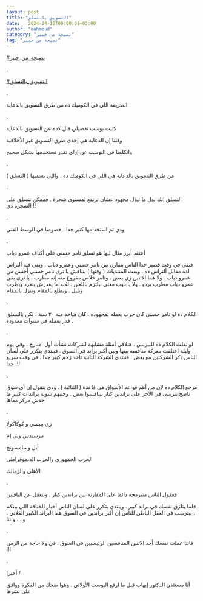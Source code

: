 ```yaml
---
layout: post
title: "التسويق بالتسلّق"
date:   2024-04-10T00:00:01+03:00
author: "mahmoud"
category: "نصيحة من خبير"
tag: "نصيحة من خبير"
---
```



[<u>\#نصيحة\_من\_خبير</u>](https://www.facebook.com/hashtag/%D9%86%D8%B5%D9%8A%D8%AD%D8%A9_%D9%85%D9%86_%D8%AE%D8%A8%D9%8A%D8%B1?__eep__=6&__cft__%5b0%5d=AZU4ECNhM_WWtXOHq064SE4ZvNc547aC4Mg-9l5e6_JMEuldgZbgKtpkPAF5kcnNn5unuCyQkxHLdLiHF5YUWHbqhrkTVulGpUimhmi2oqHTx2Rd1HU-Kn75W6ILdXCJRUqHWABZGf-d2EiDV_AHpzHi_wMcn0lR2eU90DaHIghRxHgIV9dx6hO2iNnVX7wz8o0&__tn__=*NK-R)

.

[<u>\#التسويق\_بالتسلق</u>](https://www.facebook.com/hashtag/%D8%A7%D9%84%D8%AA%D8%B3%D9%88%D9%8A%D9%82_%D8%A8%D8%A7%D9%84%D8%AA%D8%B3%D9%84%D9%82?__eep__=6&__cft__%5b0%5d=AZU4ECNhM_WWtXOHq064SE4ZvNc547aC4Mg-9l5e6_JMEuldgZbgKtpkPAF5kcnNn5unuCyQkxHLdLiHF5YUWHbqhrkTVulGpUimhmi2oqHTx2Rd1HU-Kn75W6ILdXCJRUqHWABZGf-d2EiDV_AHpzHi_wMcn0lR2eU90DaHIghRxHgIV9dx6hO2iNnVX7wz8o0&__tn__=*NK-R)

.

الطريقة اللي في الكوميك ده من طرق التسويق
بالدعاية

.

كتبت بوست تفصيلي قبل كده عن التسويق بالدعاية

وقلنا إن الدعاية هي إحدى طرق التسويق غير
الأخلاقية

واتكلمنا في البوست عن إزاي تقدر تستخدمها بشكل
صحيح

.

من طرق التسويق بالدعاية هي اللي في الكوميك ده . واللي
بسميها ( التسلق )

.

التسلق إنك بدل ما تبذل مجهود عشان ترتفع لمستوى شجرة .
فممكن تتسلق على الشجرة دي !!

.

ودي تم استخدامها كتير جدا . خصوصا في الوسط الفني

.

أعتقد أبرز مثال ليها هو تسلق تامر حسني على أكتاف عمرو
دياب

فبقى في وقت قصير جدا الناس بتقارن بين تامر حسني وعمرو
دياب . وبقى فيه ألتراس لده مقابل ألتراس ده . وبقت المنتديات ( وقتها )
بتناقش يا ترى تامر حسني أحسن من عمرو دياب . ولا هما الاتنين زي بعض .
وتامر خلاص مفروغ منه إنه مطرب . يا ترى بقى عمرو دياب مطرب بردو . ولا يا
دوب مغني بيلتزم باللحن . لكنه ما يقدرش ينفرد ويطرب ويليل . ويطلع بالمقام
وينزل بالمقام

.

الكلام ده لو تامر حسني كان جرب يعمله بمجهوده . كان هياخد
منه ٢٠ سنة . لكن بالتسلق . قدر يعمله في سنوات معدودة

.

لو نقلت الكلام ده للبيزنس . هتلاقي أمثلة مشابهة لشركات
نشأت أول امبارح . وفي يوم وليلة اختلقت معركة منافسة بينها وبين أكبر
براند في السوق . فيبتدي يتكرر على لسان الناس ذكر الشركتين مع بعض .
فتبتدي الشركة التانية تاخد زخم كبير جدا . في وقت سريع جدا !!!

.

مرجع الكلام ده لإن من أهم قواعد الأسواق هي قاعدة (
الثنائية ) . ودي بتقول إن أي سوق ناضج بيرسى في الآخر على براندين كبار
بينافسوا بعض . وجنبهم شوية براندات كتير ما حدش مركز معاها

.

زي بيبسي و كوكاكولا

مرسيدس وبي إم

أبل وسامسونج

الحزب الجمهوري والحزب الديموقراطي

الأهلى والزمالك

.

فعقول الناس متبرمجة دائما على المقارنة بين براندين كبار
. وبتغفل عن الباقيين

فلما بتلزق نفسك في براند كبير . ويبتدي يتكرر على لسان
الناس أخبار الخناقة اللي بينكم . بيترسب في العقل الباطن للناس إن أكبر
براندين في السوق هما البراند الكبير الفلاني . و ... وانتا

.

فانتا عملت نفسك أحد الاتنين المنافسين الرئيسيين في السوق
. في ولا حاجة من الزمن !!!

.

أخيرا /

أنا مستئذن الدكتور إيهاب قبل ما ارفع البوست الأولاني .
وهوا ضحك من الفكرة ووافق على نشرها
